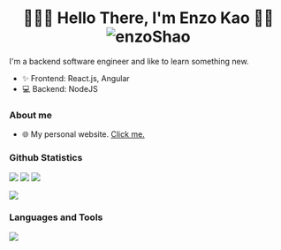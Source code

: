 <h1 align="center"> 👨🏻‍💻 Hello There, I'm Enzo Kao 👋🏻 <img src="https://komarev.com/ghpvc/?username=enzoShao&color=800080" alt="enzoShao" /></h1>

I'm a backend software engineer and like to learn something new.
- ✨ Frontend: React.js, Angular
- 💻 Backend: NodeJS

### About me 
- 🌐 My personal website. [Click me.](施工中)

### Github Statistics
![](https://raw.githubusercontent.com/enzoShao/enzoShao/main/profile-summary-card-output/vue/0-profile-details.svg)
![](https://raw.githubusercontent.com/enzoShao/enzoShao/main/profile-summary-card-output/vue/2-most-commit-language.svg)
![](https://raw.githubusercontent.com/enzoShao/enzoShao/main/profile-summary-card-output/vue/3-stats.svg)

![](https://visitor-badge.glitch.me/badge?page_id=enzoShao/enzoShao)

### Languages and Tools
![](https://skillicons.dev/icons?i=vscode,linux,gcp,nodejs,express,tailwind,html,css,js,ts,mongodb,postgres,firebase,postman,docker,git,github,linkedin,discord,instagram&theme=light)
